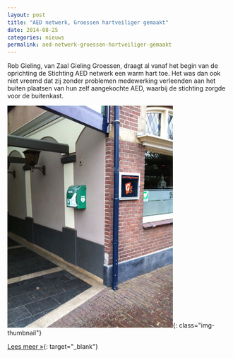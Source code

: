 ```yaml
---
layout: post
title: "AED netwerk, Groessen hartveiliger gemaakt"
date: 2014-08-25
categories: nieuws
permalink: aed-netwerk-groessen-hartveiliger-gemaakt
---
```

Rob Gieling, van Zaal Gieling Groessen, draagt al vanaf het begin van de oprichting de Stichting AED netwerk een warm hart toe. Het was dan ook niet vreemd dat zij zonder problemen medewerking verleenden aan het buiten plaatsen van hun zelf aangekochte AED, waarbij de stichting zorgde voor de buitenkast.


![foto van AED bij voordeur Zaal Gieling Groessen](/assets/img/20140815-aed-gieling-groessen.jpg "AED netwerk, Groessen hartveiliger gemaakt"){: class="img-thumbnail"}

[Lees meer »](http://www.duiven.nl/actueel/nieuws/aed-netwerk-groessen-hartveiliger-gemaakt){: target="_blank"}